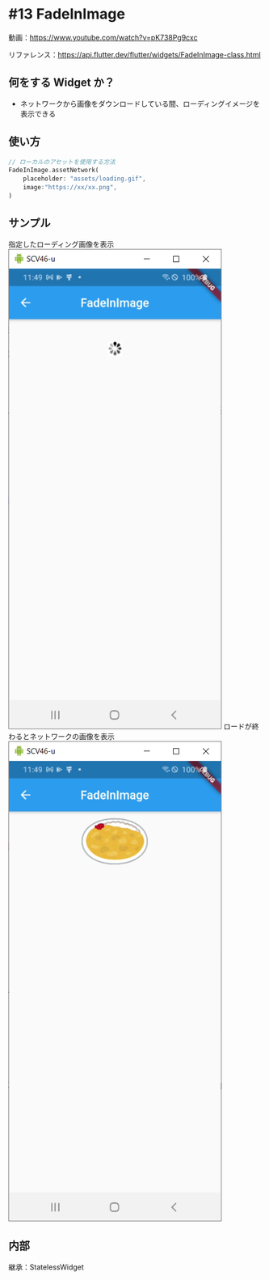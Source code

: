 # #13 FadeInImage

動画：https://www.youtube.com/watch?v=pK738Pg9cxc

リファレンス：https://api.flutter.dev/flutter/widgets/FadeInImage-class.html

## 何をする Widget か？

- ネットワークから画像をダウンロードしている間、ローディングイメージを表示できる

## 使い方

```dart
// ローカルのアセットを使用する方法
FadeInImage.assetNetwork(
    placeholder: "assets/loading.gif",
    image:"https://xx/xx.png",
)
```

## サンプル

指定したローディング画像を表示
![image-20210726234910054](img/%2313_FadeInImage/image-20210726234910054.png)
ロードが終わるとネットワークの画像を表示
![image-20210726234913607](img/%2313_FadeInImage/image-20210726234913607.png)

## 内部

継承：StatelessWidget
